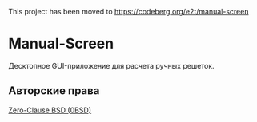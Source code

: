 This project has been moved to https://codeberg.org/e2t/manual-screen

# Manual-Screen

Десктопное GUI-приложение для расчета ручных решеток.

## Авторские права

[Zero-Clause BSD (0BSD)](https://opensource.org/licenses/0BSD)
